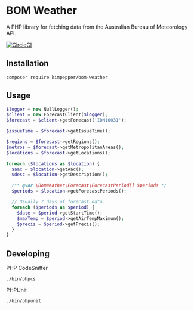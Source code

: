 # BOM Weather

A PHP library for fetching data from the Australian Bureau of Meteorology API.

[![CircleCI](https://circleci.com/gh/previousnext/bom-weather.svg?style=svg)](https://circleci.com/gh/previousnext/bom-weather)


## Installation

```
composer require kimpepper/bom-weather
```

## Usage

```php
$logger = new NullLogger();
$client = new ForecastClient($logger);
$forecast = $client->getForecast('IDN10031');

$issueTime = $forecast->getIssueTime();

$regions = $forecast->getRegions();
$metros = $forecast->getMetropolitanAreas();
$locations = $forecast->getLocations();

foreach ($locations as $location) {
  $aac = $location->getAac();
  $desc = $location->getDescription();

  /** @var \BomWeather\Forecast\ForecastPeriod[] $periods */
  $periods = $location->getForecastPeriods();

  // Usually 7 days of forecast data.
  foreach ($periods as $period) {
    $date = $period->getStartTime();
    $maxTemp = $period->getAirTempMaximum();
    $precis = $period->getPrecis();
  }
}

```

## Developing

PHP CodeSniffer
```
./bin/phpcs
```

PHPUnit

```
./bin/phpunit
```
